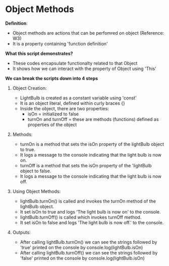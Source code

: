 # Object Methods

**Definition**: 
* Object methods are actions that can be perfomred on object (Reference: W3)
* It is a property containing 'function definition'

**What this script demonstrates?**
* These codes encapsulate functionalty related to that Object
* It shows how we can interact with the property of Object using 'This'

**We can break the scripts down into 4 steps**
1. Object Creation:
   * LightBulb is created as a constant variable using 'const'
   * It is an object literal, defined within curly braces {}
   * Inside the object, there are two properties:
     * isOn = initialized to false
     * turnOn and turnOff = these are methods (functions) defined as properties of the object
    
2. Methods:
    * turnOn is a method that sets the isOn property of the lightBulb object to true.
    * It logs a message to the console indicating that the light bulb is now on.
    * turnOff is a method that sets the isOn property of the 'lightBulb object to false.
    * It logs a message to the console indicating that the light bulb is now off.
  
3. Using Object Methods:
   * lightBulb.turnOn() is called and invokes the turnOn method of the lightBulb object.
   * It set isOn to true and logs 'The light bulb is now on' to the console.
   * lightBulb.turnOff() is called which invokes turnOff method.
   * It set isOn to false and logs 'The light bulb is now off.' to the console.
  
4. Outputs:
   * After calling lightBulb.turnOn()  we can see the strings followed by 'true' printed on the console by console.log(lightBulb.isOn)
   * After calling lightBulb.turnOff()  we can see the strings followed by 'false' printed on the console by console.log(lightBulb.isOn)


